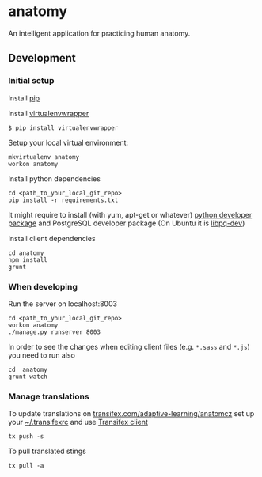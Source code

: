 # anatomy
An intelligent application for practicing human anatomy. 

## Development

### Initial setup

Install [pip](https://pip.pypa.io/en/latest/installing/)

Install [virtualenvwrapper](http://virtualenvwrapper.readthedocs.org/en/latest/install.html)

	$ pip install virtualenvwrapper

Setup your local virtual environment:

	mkvirtualenv anatomy
	workon anatomy

Install python dependencies

```
cd <path_to_your_local_git_repo>
pip install -r requirements.txt
```
It might require to install (with yum, apt-get or whatever) [python developer package](http://stackoverflow.com/questions/6230444/how-to-install-python-developer-package) and PostgreSQL developer package (On Ubuntu it is [libpq-dev](https://packages.debian.org/sid/libpq-dev))

Install client dependencies

```
cd anatomy
npm install
grunt
```

### When developing

Run the server on localhost:8003
```
cd <path_to_your_local_git_repo>
workon anatomy
./manage.py runserver 8003
```
In order to see the changes when editing  client files (e.g. `*.sass` and `*.js`) you need to run also
```
cd  anatomy
grunt watch
```

### Manage translations
To update translations on [transifex.com/adaptive-learning/anatomcz](https://www.transifex.com/adaptive-learning/anatomcz) set up your [~/.transifexrc](http://docs.transifex.com/client/config/#transifexrc) and use [Transifex client](http://docs.transifex.com/client/)
```
tx push -s
```
To pull translated stings
```
tx pull -a
```
